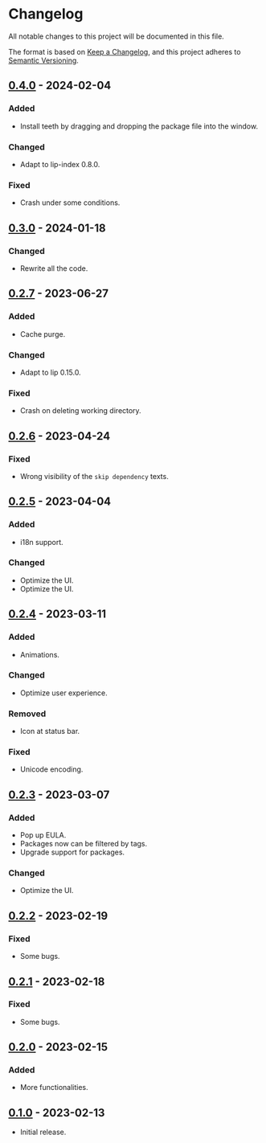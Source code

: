 # Changelog

All notable changes to this project will be documented in this file.

The format is based on [Keep a Changelog](https://keepachangelog.com/en/1.0.0/),
and this project adheres to [Semantic Versioning](https://semver.org/spec/v2.0.0.html).

## [0.4.0] - 2024-02-04

### Added

- Install teeth by dragging and dropping the package file into the window.

### Changed

- Adapt to lip-index 0.8.0.

### Fixed

- Crash under some conditions.

## [0.3.0] - 2024-01-18

### Changed

- Rewrite all the code.

## [0.2.7] - 2023-06-27

### Added

- Cache purge.

### Changed

- Adapt to lip 0.15.0.

### Fixed

- Crash on deleting working directory.

## [0.2.6] - 2023-04-24

### Fixed

- Wrong visibility of the `skip dependency` texts.

## [0.2.5] - 2023-04-04

### Added

- i18n support.

### Changed

- Optimize the UI.
- Optimize the UI.

## [0.2.4] - 2023-03-11

### Added

- Animations.

### Changed

- Optimize user experience.

### Removed

- Icon at status bar.

### Fixed

- Unicode encoding.

## [0.2.3] - 2023-03-07

### Added

- Pop up EULA.
- Packages now can be filtered by tags.
- Upgrade support for packages.

### Changed

- Optimize the UI.

## [0.2.2] - 2023-02-19

### Fixed

- Some bugs.

## [0.2.1] - 2023-02-18

### Fixed

- Some bugs.

## [0.2.0] - 2023-02-15

### Added

- More functionalities.

## [0.1.0] - 2023-02-13

- Initial release.

[0.4.0]: https://github.com/lippkg/LipUI/compare/v0.3.0...v0.4.0
[0.3.0]: https://github.com/lippkg/LipUI/compare/v0.2.7...v0.3.0
[0.2.7]: https://github.com/lippkg/LipUI/compare/v0.2.6...v0.2.7
[0.2.6]: https://github.com/lippkg/LipUI/compare/v0.2.5...v0.2.6
[0.2.5]: https://github.com/lippkg/LipUI/compare/v0.2.4...v0.2.5
[0.2.4]: https://github.com/lippkg/LipUI/compare/v0.2.3...v0.2.4
[0.2.3]: https://github.com/lippkg/LipUI/compare/v0.2.2...v0.2.3
[0.2.2]: https://github.com/lippkg/LipUI/compare/v0.2.1...v0.2.2
[0.2.1]: https://github.com/lippkg/LipUI/compare/v0.2.0...v0.2.1
[0.2.0]: https://github.com/lippkg/LipUI/compare/v0.1.0...v0.2.0
[0.1.0]: https://github.com/lippkg/LipUI/releases/tag/v0.1.0
